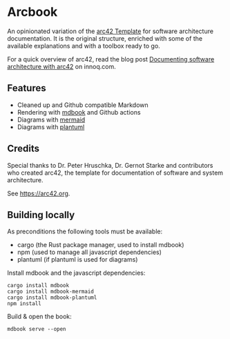 # Arcbook

An opinionated variation of the [arc42 Template](https://www.arc42.de/) for software architecture documentation. It is the original structure, enriched with some of the available explanations and with a toolbox ready to go.

For a quick overview of arc42, read the blog post [Documenting software architecture with arc42](https://www.innoq.com/en/blog/brief-introduction-to-arc42/) on innoq.com.

## Features
- Cleaned up and Github compatible Markdown
- Rendering with [mdbook](https://rust-lang.github.io/mdBook/) and Github actions
- Diagrams with [mermaid](https://mermaid-js.github.io)
- Diagrams with [plantuml](https://plantuml.com/)

## Credits
Special thanks to Dr. Peter Hruschka, Dr. Gernot Starke and
contributors who created arc42, the template for documentation of software and system
architecture.

See <https://arc42.org>.

## Building locally
As preconditions the following tools must be available:
- cargo (the Rust package manager, used to install mdbook)
- npm (used to manage all javascript dependencies)
- plantuml (if plantuml is used for diagrams)

Install mdbook and the javascript dependencies:
```
cargo install mdbook
cargo install mdbook-mermaid
cargo install mdbook-plantuml
npm install
```

Build & open the book:
```
mdbook serve --open
```